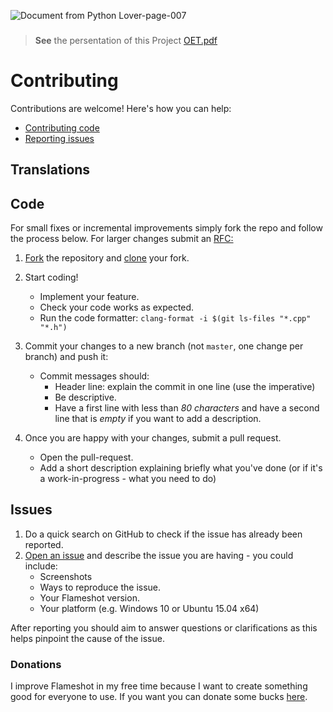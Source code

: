 ![Document from Python Lover-page-007](https://user-images.githubusercontent.com/56151722/111673527-15819e00-8841-11eb-9d8e-52263beba18e.jpg)
### 

> **See** the persentation of this Project
[OET.pdf](https://github.com/oetind/oet/files/6166315/OET.pdf)

# Contributing

Contributions are welcome! Here's how you can help:


- [Contributing code](#code)
- [Reporting issues](#issues)


## Translations



## Code

For small fixes or incremental improvements simply fork the repo and follow the process below. For larger changes submit an [RFC:](RFC.md)
1. [Fork](https://help.github.com/articles/fork-a-repo/) the repository and [clone](https://help.github.com/articles/cloning-a-repository/) your fork.

2. Start coding!
    - Implement your feature.
    - Check your code works as expected.
    - Run the code formatter: `clang-format -i $(git ls-files "*.cpp" "*.h")`

3. Commit your changes to a new branch (not `master`, one change per branch) and push it:
    - Commit messages should:
        - Header line: explain the commit in one line (use the imperative)
        - Be descriptive.
        - Have a first line with less than *80 characters* and have a second line that is *empty* if you want to add a description.

4. Once you are happy with your changes, submit a pull request.
     - Open the pull-request.
     - Add a short description explaining briefly what you've done (or if it's a work-in-progress - what you need to do)

## Issues

1. Do a quick search on GitHub to check if the issue has already been reported.
2. [Open an issue](https://github.com/flameshot-org/flameshot/issues/new) and describe the issue you are having - you could include:
     - Screenshots
     - Ways to reproduce the issue.
     - Your Flameshot version.
     - Your platform (e.g. Windows 10 or Ubuntu 15.04 x64)

After reporting you should aim to answer questions or clarifications as this helps pinpoint the cause of the issue.

### Donations

I improve Flameshot in my free time because I want to create something good for everyone to use.
If you want you can donate some bucks [here](https://www.paypal.me/lupoDharkael).

